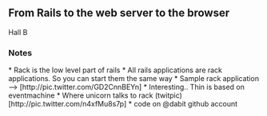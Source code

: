 <h2>From Rails to the web server to the browser </h2>
Hall B

<h3>Notes</h3>
* Rack is the low level part of rails
* All rails applications are rack applications. So you can start them the same way
* Sample rack application --> [http://pic.twitter.com/GD2CnnBEYn]
* Interesting.. Thin is based on eventmachine
* Where unicorn talks to rack (twitpic)[http://pic.twitter.com/n4xfMu8s7p]
* code on @dabit github account
